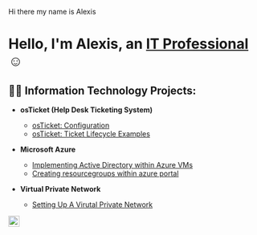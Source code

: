 Hi there my name is Alexis
<h1>Hello, I'm Alexis, an <a href="(https://www.linkedin.com/in/AlexisCalle/)">IT Professional</a>☺</h1>

<h2>👨‍💻 Information Technology Projects:</h2>

- <b>osTicket (Help Desk Ticketing System)</b>
  - [osTicket: Configuration](https://github.com/AlexisJCalle/osTicket-Configuration)
  - [osTicket: Ticket Lifecycle Examples](https://github.com/AlexisJCalle/osTicket-Ticket-Lifecycle-Examples)
- <b>Microsoft Azure</b>
  - [Implementing Active Directory within Azure VMs](https://github.com/AlexisJCalle/Configuring-Active-Directory-within-Azure-VMs)
  - [Creating resourcegroups within azure portal](https://github.com/AlexisJCalle/Network-Security-Groups-NSGs-and-Inspecting-Network-Protocols/blob/main/README.md)

- <b>Virtual Private Network</b>

  - [Setting Up A Virutal Private Network](https://github.com/AlexisJCalle/Setting-up-a-VPN)



[<img align="left" alt="Josh | LinkedIn" width="22px" src="https://cdn.jsdelivr.net/npm/simple-icons@v3/icons/linkedin.svg" />][linkedin]


[linkedin]: https://www.linkedin.com/in/AlexisCalle/
